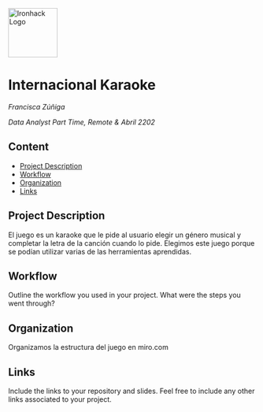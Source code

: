 <img src="https://bit.ly/2VnXWr2" alt="Ironhack Logo" width="100"/>

# Internacional Karaoke
*Francisca Zúñiga*

*Data Analyst Part Time, Remote & Abril 2202*

## Content
- [Project Description](#project-description)
- [Workflow](#workflow)
- [Organization](#organization)
- [Links](#links)

<a name="project-description"></a>

## Project Description
El juego es un karaoke que le pide al usuario elegir un género musical y completar la letra de la canción cuando lo pide.
Elegimos este juego porque se podían utilizar varias de las herramientas aprendidas.

<a name="workflow"></a>

## Workflow
Outline the workflow you used in your project. What were the steps you went through?

<a name="organization"></a>

## Organization
Organizamos la estructura del juego en miro.com

<a name="links"></a>

## Links
Include the links to your repository and slides. Feel free to include any other links associated to your project. 
